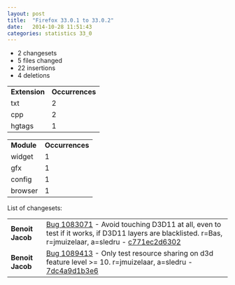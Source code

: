 ```yaml
---
layout: post
title:  "Firefox 33.0.1 to 33.0.2"
date:   2014-10-28 11:51:43
categories: statistics 33_0
---
```


<p>
<ul>
<li>2 changesets</li>
<li>5 files changed</li>
<li>22 insertions</li>
<li>4 deletions</li>
</ul>
</p>
<p>
<table><tr><td><strong>Extension</strong></td><td><strong>Occurrences</strong></td></tr>
<tr><td>txt</td><td>2</td></tr>
<tr><td>cpp</td><td>2</td></tr>
<tr><td>hgtags</td><td>1</td></tr>
</table>
</p>
<p>
<table><tr><td><strong>Module</strong></td><td><strong>Occurrences</strong></td></tr>
<tr><td>widget</td><td>1</td></tr>
<tr><td>gfx</td><td>1</td></tr>
<tr><td>config</td><td>1</td></tr>
<tr><td>browser</td><td>1</td></tr>
</table>
</p>
<p>List of changesets:
<table>
<tr><td><strong>Benoit Jacob</strong></td><td><a href="http://bugzilla.mozilla.org/1083071">Bug 1083071</a> - Avoid touching D3D11 at all, even to test if it works, if D3D11 layers are blacklisted. r=Bas, r=jmuizelaar, a=sledru - <a href="https://hg.mozilla.org/releases/mozilla-beta/rev/c771ec2d6302">c771ec2d6302</a></td></tr>
<tr><td><strong>Benoit Jacob</strong></td><td><a href="http://bugzilla.mozilla.org/1089413">Bug 1089413</a> - Only test resource sharing on d3d feature level >= 10. r=jmuizelaar, a=sledru - <a href="https://hg.mozilla.org/releases/mozilla-beta/rev/7dc4a9d1b3e6">7dc4a9d1b3e6</a></td></tr>
</table>
</p>
